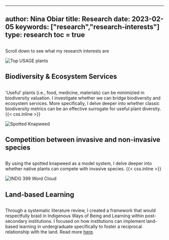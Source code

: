  ---
author: Nina Obiar
title: Research
date: 2023-02-05
keywords: ["research","research-interests"]
type: research
toc = true
---
## 
Scroll down to see what my research interests are

![Top USAGE plants](/useful-plants-2.png)
## Biodiversity & Ecosystem Services

##
'Useful' plants (i.e., food, medicine, materials) can be minimizied in biodiversity valuation. I investigate whether we can bridge biodiversity and ecosystem services. More specifically, I delve deeper into whether classic biodiversity metrics can be an effective surrogate for useful plant diversity.
{{< css.inline >}}

![Spotted Knapweed](/knapweed.png)
## Competition between invasive and non-invasive species

##
By using the spotted knapweed as a model system, I delve deeper into whether native plants can compete with invasive species. 
{{< css.inline >}}

![INDG 399 Word Cloud](/WordCloud.jpg)
## Land-based Learning

##
Through a systematic literature review, I created a framework that would respectfully braid in Indigenous Ways of Being and Learning within post-secondary institutions. I focused on how institutions can implement land-based learning in undergraduate specifically to foster a reciprocal relationship with the land. Read more [here](https://cjur.ca/september-2022-volume-7-issue-2/).